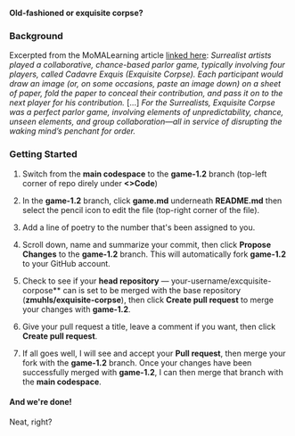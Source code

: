 **Old-fashioned or exquisite corpse?**

### Background
Excerpted from the MoMALearning article [linked here](https://www.moma.org/learn/moma_learning/tanguy-miro-morise-manray-nude/):
*Surrealist artists played a collaborative, chance-based parlor game, typically involving four players, called Cadavre Exquis (Exquisite Corpse). Each participant would draw an image (or, on some occasions, paste an image down) on a sheet of paper, fold the paper to conceal their contribution, and pass it on to the next player for his contribution.* [...] *For the Surrealists, Exquisite Corpse was a perfect parlor game, involving elements of unpredictability, chance, unseen elements, and group collaboration—all in service of disrupting the waking mind’s penchant for order.*

### Getting Started

1. Switch from the **main codespace** to the **game-1.2** branch (top-left corner of repo direly under **<>Code**)

2. In the **game-1.2** branch, click **game.md** underneath **README.md** then select the pencil icon to edit the file (top-right corner of the file).

5. Add a line of poetry to the number that's been assigned to you.

6. Scroll down, name and summarize your commit, then click **Propose Changes** to the **game-1.2** branch. This will automatically fork **game-1.2** to your GitHub account. 

7. Check to see if your **head repository** — your-username/excquisite-corpose** can is set to be merged with the base repository (**zmuhls/exquisite-corpse**), then click **Create pull request** to merge your changes with **game-1.2**. 

9. Give your pull request a title, leave a comment if you want, then click **Create pull request**.

10. If all goes well, I will see and accept your **Pull request**, then merge your fork with the **game-1.2** branch. Once your changes have been successfully merged with **game-1.2**, I can then merge that branch with the **main codespace**. 

#### And we're done! 

Neat, right? 
